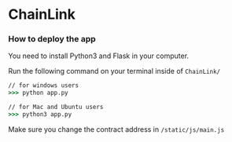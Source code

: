 # ChainLink

### How to deploy the app

You need to install Python3 and Flask in your computer.

Run the following command on your terminal inside of `ChainLink/`

```cmd
// for windows users
>>> python app.py

// for Mac and Ubuntu users
>>> python3 app.py
```

Make sure you change the contract address in `/static/js/main.js`
